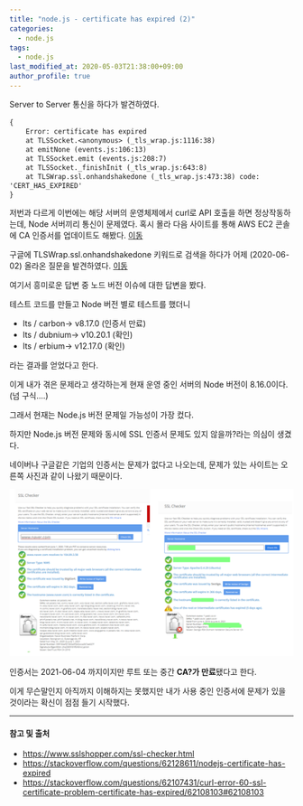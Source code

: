 ```yaml
---
title: "node.js - certificate has expired (2)"
categories: 
  - node.js
tags:
  - node.js
last_modified_at: 2020-05-03T21:38:00+09:00
author_profile: true
---
```


Server to Server 통신을 하다가 발견하였다.

    { 
        Error: certificate has expired
        at TLSSocket.<anonymous> (_tls_wrap.js:1116:38)
        at emitNone (events.js:106:13)
        at TLSSocket.emit (events.js:208:7)
        at TLSSocket._finishInit (_tls_wrap.js:643:8)
        at TLSWrap.ssl.onhandshakedone (_tls_wrap.js:473:38) code: 'CERT_HAS_EXPIRED' 
    }

저번과 다르게 이번에는 해당 서버의 운영체제에서 curl로 API 호출을 하면 정상작동하는데, Node 서버끼리 통신이 문제였다. 혹시 몰라 다음 사이트를 통해 AWS EC2 콘솔에 CA 인증서를 업데이트도 해봤다. [이동](https://stackoverflow.com/questions/62107431/curl-error-60-ssl-certificate-problem-certificate-has-expired/62108103#62108103)


구글에 TLSWrap.ssl.onhandshakedone 키워드로 검색을 하다가 어제 (2020-06-02) 올라온 질문을 발견하였다. [이동](https://stackoverflow.com/questions/62128611/nodejs-certificate-has-expired)

여기서 흥미로운 답변 중 노드 버전 이슈에 대한 답변을 봤다.

테스트 코드를 만들고 Node 버전 별로 테스트를 했더니 
- lts / carbon-> v8.17.0 (인증서 만료)
- lts / dubnium-> v10.20.1 (확인)
- lts / erbium-> v12.17.0 (확인)

라는 결과를 얻었다고 한다.



이게 내가 겪은 문제라고 생각하는게 현재 운영 중인 서버의 Node 버전이 8.16.0이다. (넘 구식....)

그래서 현재는 Node.js 버전 문제일 가능성이 가장 컸다.

하지만 Node.js 버전 문제와 동시에 SSL 인증서 문제도 있지 않을까?라는 의심이 생겼다.

네이버나 구글같은 기업의 인증서는 문제가 없다고 나오는데, 문제가 있는 사이트는 오른쪽 사진과 같이 나왔기 때문이다.

![2](/assets/img/posts/nodejs/certificate/2.png)

인증서는 2021-06-04 까지이지만 루트 또는 중간 **CA?가 만료**됐다고 한다.

이게 무슨말인지 아직까지 이해하지는 못했지만 내가 사용 중인 인증서에 문제가 있을 것이라는 확신이 점점 들기 시작했다.

---
#### 참고 및 출처

- https://www.sslshopper.com/ssl-checker.html
- https://stackoverflow.com/questions/62128611/nodejs-certificate-has-expired
- https://stackoverflow.com/questions/62107431/curl-error-60-ssl-certificate-problem-certificate-has-expired/62108103#62108103﻿
